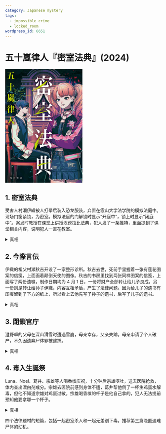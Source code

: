 ```yaml
---
category: Japanese mystery
tags:
  - impossible_crime
  - locked_room
wordpress_id: 6651
---
```


# 五十嵐律人『密室法典』(2024)

<img src=images/2024_cover.jpg width=250/>

## 1. 密室法典

受害人村瀬伊織被人打晕后装入恐龙服装，弃置在霞山大学法学院的模拟法庭中。现场门窗紧锁，为密室。模拟法庭的门解锁时显示“开庭中”，锁上时显示“闭庭中”。案发时教授在课堂上讲授汉谟拉比法典，犯人发了一条推特，里面提到了课堂相关内容，说明犯人一直在教室。

<details><summary>真相</summary>
犯人打晕受害人，放入模拟法庭，给扫地机器人设了定时功能之后离开。机器人按时发动，拉铁丝转动门把手制造出密室，铁丝事后被机器人吸走。
</details>

## 2. 今際言伝

伊織的祖父村瀬秋吉开设了一家整形诊所。秋吉去世，死前手里握着一张有莲花图案的信笺，上面画着颠倒天使的图像。秋吉的书房里找到两张同样图案的信笺，上面写了两份遗嘱，制作日期均为 4 月 1 日，一份将财产全部转让给儿子良成，另一份则是转让给孙子伊織，内容互相矛盾，产生了法律问题。因为给儿子的遗书有压痕留到了下方的纸上，所以看上去他先写了孙子的遗书，后写了儿子的遗书。

<details><summary>真相</summary>
良成在医院项目中加入“无创产前染色体检测”，引发患者流产。秋吉当着良成的面写了两份遗书，要求他将项目取消，不然便把遗产留给伊織。秋吉给患者写了道歉信却被退回，后来被良成拿走隐藏。秋吉死前握着的信笺是患者给他的信，颠倒的天使代表“失去的宝宝”。
</details>

## 3. 閉鎖官庁

澄野卓的父母在深山滑雪时遭遇雪崩，母亲幸存，父亲失踪。母亲申请了个人破产，不久因遗弃尸体罪被逮捕。

<details><summary>真相</summary>
澄野的父母背负着巨额债务，同时却还购买了黄金地产。二人原计划让妻子破产，保留丈夫的财产。澄野父亲在雪崩中身亡，如果母亲要继承他的遗产，必须先用遗产还清债务，所以母亲将父亲尸体藏匿，争取到时间完成破产申请，再继承遗产。
</details>

## 4. 毒入生誕祭

Luna、Noel、葛井、宗雄等人喝香槟庆祝，十分钟后宗雄呕吐，送去医院抢救，体内查出漂白剂成分。宗雄去医院前感到身体不适，葛井帮他倒了一杯生鸡蛋水解毒，但他不知道宗雄对鸡蛋过敏。宗雄喝香槟的杯子是他自己拿的，犯人无法提前预知他要拿哪一个杯子。

<details><summary>真相</summary>
葛井在香槟杯子底部的食用色素中故意掺入了鸡蛋粉，导致宗雄过敏，其他人喝了都没事。葛井在玻璃杯中加入漂白剂，隐藏鸡蛋过敏的事实。表面看来宗雄先食用了漂白剂，后食用了鸡蛋，但其实是反过来。
</details>

四个法律题材的短篇，包括一起密室杀人和一起无差别下毒。推荐第三篇隐匿遇难尸体的动机。